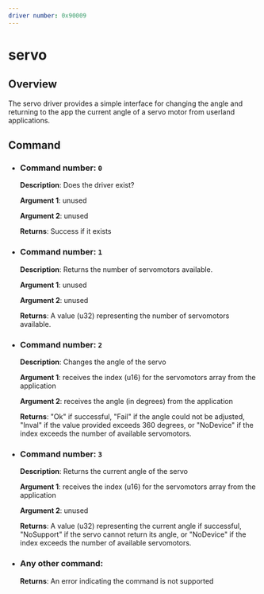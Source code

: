 ```yaml
---
driver number: 0x90009
---
```


# servo

## Overview

The servo driver provides a simple interface for changing the angle and returning to the app the current angle of a servo motor from userland applications.

## Command

  * ### Command number: `0`

    **Description**: Does the driver exist?

    **Argument 1**: unused

    **Argument 2**: unused

    **Returns**: Success if it exists

  * ### Command number: `1`

    **Description**: Returns the number of servomotors available.

    **Argument 1**: unused

    **Argument 2**: unused

    **Returns**: A value (u32) representing the number of servomotors available.


  * ### Command number: `2`

    **Description**: Changes the angle of the servo

    **Argument 1**: receives the index (u16) for the servomotors array from the application

    **Argument 2**: receives the angle (in degrees) from the application

    **Returns**: "Ok" if successful, "Fail" if the angle could not be adjusted, "Inval" if the value provided exceeds 360 degrees, or "NoDevice" if the index exceeds the number of available servomotors.

  * ### Command number: `3`

    **Description**: Returns the current angle of the servo

    **Argument 1**: receives the index (u16) for the servomotors array from the application

    **Argument 2**: unused

    **Returns**: A value (u32) representing the current angle if successful, "NoSupport" if the servo cannot return its angle, or "NoDevice" if the index exceeds the number of available servomotors.
    
  * ### Any other command:
    **Returns**: An error indicating the command is not supported

